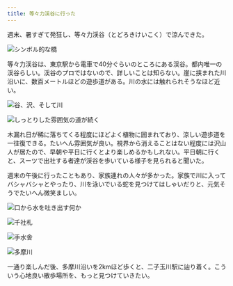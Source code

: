 ```yaml
---
title: 等々力渓谷に行った
---
```

週末、暑すぎて発狂し、等々力渓谷（とどろきけいこく）で涼んできた。

![](https://lh3.googleusercontent.com/g7nO67Zy8t5nzURkWA9gw57Dz6TNLz2yNolhEA5ad7v4bpXrRZPNJVTStYPUHKanmPx9h2dFmO5iQs7a-g84PaX5kzzY3FOEixg1WyTaxm-ZnwonFaDWiUqpRaszh7ob4w8XDmrRL0z37gHKlBE "シンボル的な橋")

等々力渓谷は、東京駅から電車で40分ぐらいのところにある渓谷。都内唯一の渓谷らしい。渓谷のプロではないので、詳しいことは知らない。崖に挟まれた川沿いに、数百メートルほどの遊歩道がある。川の水には触れられそうなほど近い。

![](https://lh6.googleusercontent.com/C0KhxIwQO9x_aLIKi4RmmVuDRmgky9HAYc3kdzZMWez_vB5PAEeqyPOZ26Lcczq3VhhrRxvHlSP5ZmqD79dl4HlnKSCCTXXAbwSUy93x41ewkolJNVoLxyVZ8SIlUND3dRx817He0qGHnZeTWd0 "谷、沢、そして川")

![](https://lh3.googleusercontent.com/sQgOMxHTl1DTojfiNeYn7yip4gol-mZ-ePy18oYwZDlyn5T9sWJo75gE0vJmzw_U9gszFTohQvu2cTGMqEwZBfLzPaYG_acV0aF2tSOdEYHJIusjXmMZQG1qWnCEKliEw283uCuHqIUcLlcUT00 "しっとりした雰囲気の道が続く")

木漏れ日が稀に落ちてくる程度にほどよく植物に囲まれており、涼しい遊歩道を一往復できる。たいへん雰囲気が良い。視界から消えることはない程度には沢山人が居たので、早朝や平日に行くとより楽しめるかもしれない。平日朝に行くと、スーツで出社する者達が渓谷を歩いている様子を見られると聞いた。

週末の午後に行ったこともあり、家族連れの人々が多かった。家族で川に入ってバシャバシャとやったり、川を泳いでいる蛇を見つけてはしゃいだりと、元気そうでたいへん微笑ましい。

![](https://lh5.googleusercontent.com/dE1J2EbaXrsrJTH0SDVSx0YjJA3fumMAwAo8qd5xmsBymo8T3B9gv1okUfHqHdZkOtT1Gbw99K4vem4rIUyB2YXeuX-4goDKUxQK5oHcP7yQBjG_gFWdK490H8TGNrYDqpPBgYogbMwRJDZ27K8 "口から水を吐き出す何か")

![](https://lh3.googleusercontent.com/nnC0WBNfFmw2VQKZqJ6J9ijjfETKczKT7atrQIjFjWiNT9RRMPMssiYbVZeLPmLiwyqL6T6Ts4tKHfjNzZYwlZWTSN0m9Q7ZQ4Cr1krII0u_EBFCVDbmxadqURyJplLoWrmbCc4ROcvL3Uwm0DA "千社札")

![](https://lh5.googleusercontent.com/0CIRN8My1GxvohM10N8wHmVhTa09xPNQBnPi7lLctON2MuxZDhuv77uqnEV28wVfm_Olcj-qPskXg0ZBpIA2WAB2eVuZgV_KpvhHf80FwTtcbLj4ZVYSlx8ARj7TLUZTFK3rKChy6m9PdFKpx54 "手水舎")

![](https://lh4.googleusercontent.com/uW8s5ixyOVdNUYHyIUAzRqIrtdTy2xwoGmyt35TAK2aUkBnjarPcZCvdZg0D8G-0IGr4zDPTz-4yik99y6bOSHUPiTGceeYOdPAREW_Moh4zokwxUCLYPQmwrZ-cH7uLJheFQY-yGPeoS3oDTSI "多摩川")

一通り楽しんだ後、多摩川沿いを2kmほど歩くと、二子玉川駅に辿り着く。こういう心地良い散歩場所を、もっと見つけていきたい。
